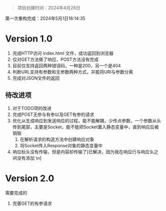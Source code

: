>  项目创建时间：2024年4月28日

第一次重构完成：2024年5月1日16:14:35

# Version 1.0

1. 完成HTTP访问 index.html 文件，成功返回到浏览器
2. 仅对GET方法做了响应，POST方法没有完成
3. 目前仅支持返回两种错误码，一种是200，另一个是404
4. 判断URL支持有参数和无参数两种方式，并能将URI与参数分离
5. 完成对JSON文件的返回

## 待改进项

1. 对于TODO项的改进
2. 完成POST无参与有参以及GET有参的请求
3. 优化从生成响应到发送响应的过程，能不能解耦，少传点参数，一个参数从头传到尾部，主要是Socket，能不能把Socket置入静态变量中，直到响应后被销毁
   1. 在解析请求的构造方法中创建响应对象
   2. 将Socket传入Response对象的静态变量中
4. 响应标头没有传输，但是内容却传输了[已解决，因为我在响应行与响应头之间没有添加 \n]

# Version 2.0

需要完成的

1. 完善GET的有参请求